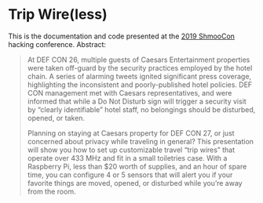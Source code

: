 # Trip Wire(less)

This is the documentation and code presented at the [2019 ShmooCon](https://www.shmoocon.org/speakers/#tripwire) hacking conference. Abstract:

>At DEF CON 26, multiple guests of Caesars Entertainment properties were taken off-guard by the security practices employed by the hotel chain. A series of alarming tweets ignited significant press coverage, highlighting the inconsistent and poorly-published hotel policies. DEF CON management met with Caesars representatives, and were informed that while a Do Not Disturb sign will trigger a security visit by “clearly identifiable” hotel staff, no belongings should be disturbed, opened, or taken.
>
>Planning on staying at Caesars property for DEF CON 27, or just concerned about privacy while traveling in general? This presentation will show you how to set up customizable travel “trip wires” that operate over 433 MHz and fit in a small toiletries case. With a Raspberry Pi, less than $20 worth of supplies, and an hour of spare time, you can configure 4 or 5 sensors that will alert you if your favorite things are moved, opened, or disturbed while you’re away from the room. 
